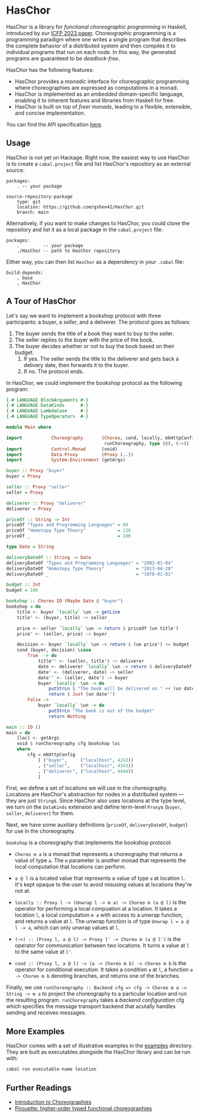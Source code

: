 # HasChor

HasChor is a library for *functional choreographic programming* in Haskell, introduced by our [ICFP 2023 paper](https://doi.org/10.1145/3607849).
Choreographic programming is a programming paradigm where one writes a single program that describes the complete behavior of a distributed system and then compiles it to individual programs that run on each node.
In this way, the generated programs are guaranteed to be *deadlock-free*.

HasChor has the following features:
- HasChor provides a *monadic* interface for choreographic programming where choreographies are expressed as computations in a monad.
- HasChor is implemented as an *embedded* domain-specific language, enabling it to inherent features and libraries from Haskell for free.
- HasChor is built on top of *freer monads*, leading to a flexible, extensible, and concise implementation.

You can find the API specification [here](https://gshen42.github.io/HasChor/).

## Usage

HasChor is not yet on Hackage.
Right now, the easiest way to use HasChor is to create a `cabal.project` file and list HasChor's repository as an external source:

``` cabal-config
packages:
    . -- your package

source-repository-package
    type: git
    location: https://github.com/gshen42/HasChor.git
    branch: main
```

Alternatively, if you want to make changes to HasChor, you could clone the repository and list it as a local package in the `cabal.project` file:

``` cabal-config
packages:
    .         -- your package
    ./HasChor -- path to HasChor repository
```

Either way, you can then list `HasChor` as a dependency in your `.cabal` file:

``` cabal-config
build-depends:
    , base
    , HasChor
```

## A Tour of HasChor

Let's say we want to implement a bookshop protocol with three participants: a buyer, a seller, and a deliverer.
The protocol goes as follows:

1. The buyer sends the title of a book they want to buy to the seller.
2. The seller replies to the buyer with the price of the book.
3. The buyer decides whether or not to buy the book based on their budget.
    1. If yes. The seller sends the title to the deliverer and gets back a delivery date, then forwards it to the buyer.
    2. If no. The protocol ends.

In HasChor, we could implement the bookshop protocol as the following program:

``` haskell
{-# LANGUAGE BlockArguments #-}
{-# LANGUAGE DataKinds      #-}
{-# LANGUAGE LambdaCase     #-}
{-# LANGUAGE TypeOperators  #-}

module Main where

import           Choreography       (Choreo, cond, locally, mkHttpConfig,
                                     runChoreography, type (@), (~>))
import           Control.Monad      (void)
import           Data.Proxy         (Proxy (..))
import           System.Environment (getArgs)

buyer :: Proxy "buyer"
buyer = Proxy

seller :: Proxy "seller"
seller = Proxy

deliverer :: Proxy "deliverer"
deliverer = Proxy

priceOf :: String -> Int
priceOf "Types and Programming Languages" = 80
priceOf "Homotopy Type Theory"            = 120
priceOf _                                 = 100

type Date = String

deliveryDateOf :: String -> Date
deliveryDateOf "Types and Programming Languages" = "2002-01-04"
deliveryDateOf "Homotopy Type Theory"            = "2013-04-20"
deliveryDateOf _                                 = "1970-01-01"

budget :: Int
budget = 100

bookshop :: Choreo IO (Maybe Date @ "buyer")
bookshop = do
    title <- buyer `locally` \un -> getLine
    title' <- (buyer, title) ~> seller

    price <- seller `locally` \un -> return $ priceOf (un title')
    price' <- (seller, price) ~> buyer

    decision <- buyer `locally` \un -> return $ (un price') <= budget
    cond (buyer, decision) \case
        True  -> do
            title'' <- (seller, title') ~> deliverer
            date <- deliverer `locally` \un -> return $ deliveryDateOf (un title'')
            date' <- (deliverer, date) ~> seller
            date'' <- (seller, date') ~> buyer
            buyer `locally` \un -> do
                putStrLn $ "The book will be delivered on " ++ (un date'')
                return $ Just (un date'')
        False ->
            buyer `locally` \un -> do
                putStrLn "The book is out of the budget"
                return Nothing

main :: IO ()
main = do
    [loc] <- getArgs
    void $ runChoreography cfg bookshop loc
    where
        cfg = mkHttpConfig
            [ ("buyer",     ("localhost", 4242))
            , ("seller",    ("localhost", 4343))
            , ("deliverer", ("localhost", 4444))
            ]
```

First, we define a set of locations we will use in the choreography.
Locations are HasChor's abstraction for nodes in a distributed system — they are just `String`s.
Since HasChor also uses locations at the type level, we turn on the `DataKinds` extension and define term-level `Proxy`s (`buyer`, `seller`, `deliverer`) for them.

Next, we have some auxiliary definitions (`priceOf`, `deliveryDateOf`, `budget`) for use in the choreography.

`bookshop` is a choreography that implements the bookshop protocol:

- `Choreo m a` is a monad that represents a choreography that returns a value of type `a`.
  The `m` parameter is another monad that represents the local computation that locations can perform.

- `a @ l` is a located value that represents a value of type `a` at location `l`.
  It's kept opaque to the user to avoid misusing values at locations they're not at.

- `locally :: Proxy l -> (Unwrap l -> m a) -> Choreo m (a @ l)` is the operator for performing a local compuation at a location.
  It takes a location `l`, a local computation `m a` with access to a unwrap function, and returns a value at `l`.
  The unwrap function is of type `Unwrap l = a @ l -> a`, which can only unwrap values at `l`.

- `(~>) :: (Proxy l, a @ l) -> Proxy l' -> Choreo m (a @ l')` is the operator for communication between two locations.
  It turns a value at `l` to the same value at `l'`.

- `cond :: (Proxy l, a @ l) -> (a -> Choreo m b) -> Choreo m b` is the operator for conditional execution.
  It takes a condition `a` at `l`, a function `a -> Choreo m b` denoting branches, and returns one of the branches.

Finally, we use `runChoreography :: Backend cfg => cfg -> Choreo m a -> String -> m a` to project the choreography to a particular location and run the resulting program.
`runChoregraphy` takes a *backend configuration* cfg which specifies the message transport backend that acutally handles sending and receives messages.

## More Examples

HasChor comes with a set of illustrative examples in the [examples](examples) directory.
They are built as executables alongside the HasChor library and can be run with:

``` bash
cabal run executable-name location
```

## Further Readings

- [Introduction to Choreographies](https://www.fabriziomontesi.com/introduction-to-choreographies/)
- [Pirouette: higher-order typed functional choreographies](https://dl.acm.org/doi/10.1145/3498684)
